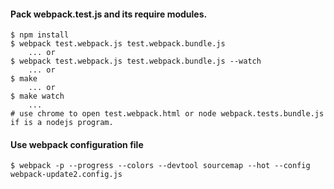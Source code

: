 #### Pack webpack.test.js and its require modules.

```
$ npm install
$ webpack test.webpack.js test.webpack.bundle.js
    ... or
$ webpack test.webpack.js test.webpack.bundle.js --watch
    ... or
$ make
    ... or
$ make watch
    ...
# use chrome to open test.webpack.html or node webpack.tests.bundle.js if is a nodejs program.
```

#### Use webpack configuration file

```
$ webpack -p --progress --colors --devtool sourcemap --hot --config webpack-update2.config.js
```
